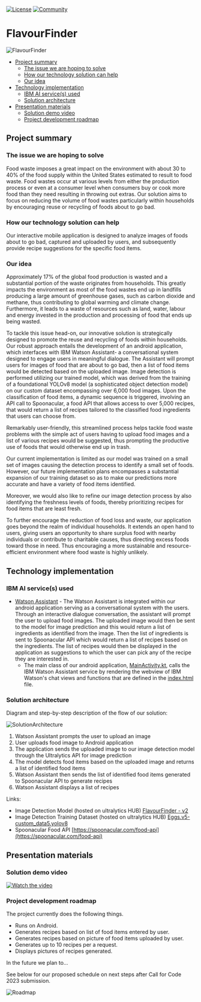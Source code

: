 [![License](https://img.shields.io/badge/License-Apache2-blue.svg)](https://www.apache.org/licenses/LICENSE-2.0) [![Community](https://img.shields.io/badge/Join-Community-blue)](https://developer.ibm.com/callforcode/solutions/projects/get-started/)

# FlavourFinder
![FlavourFinder](./images/FlavourFinder.png)

- [Project summary](#project-summary)
  - [The issue we are hoping to solve](#the-issue-we-are-hoping-to-solve)
  - [How our technology solution can help](#how-our-technology-solution-can-help)
  - [Our idea](#our-idea)
- [Technology implementation](#technology-implementation)
  - [IBM AI service(s) used](#ibm-ai-services-used)
  - [Solution architecture](#solution-architecture)
- [Presentation materials](#presentation-materials)
  - [Solution demo video](#solution-demo-video)
  - [Project development roadmap](#project-development-roadmap)


## Project summary

### The issue we are hoping to solve

Food waste imposes a great impact on the environment with about 30 to 40% of the food supply within the United States estimated to result to food waste. Food wastes occur at various levels from either the production process or even at a consumer level when consumers buy or cook more food than they need resulting in throwing out extras. Our solution aims to focus on reducing the volume of food wastes particularly within households by encouraging reuse or recycling of foods about to go bad. 


### How our technology solution can help

Our interactive mobile application is designed to analyze images of foods about to go bad, captured and uploaded by users, and subsequently provide recipe suggestions for the specific food items.

### Our idea

Approximately 17% of the global food production is wasted and a substantial portion of the waste originates from households. This greatly impacts the environment as most of the food wastes end up in landfills producing a large amount of greenhouse gases, such as carbon dioxide and methane, thus contributing to global warming and climate change. Furthermore, it leads to a waste of resources such as land, water, labour and energy invested in the production and processing of food that ends up being wasted.

To tackle this issue head-on, our innovative solution is strategically designed to promote the reuse and recycling of foods within households. Our robust approach entails the development of an android application, which interfaces with IBM Watson Assistant- a conversational system designed to engage users in meaningful dialogue. The Assistant will prompt users for images of food that are about to go bad, then a list of food items would be detected based on the uploaded image. Image detection is performed utilizing our trained model, which was derived from the training of a foundational YOLOv8 model (a sophisticated object detection model) on our custom dataset encompassing over 6,000 food images. Upon the classification of food items, a dynamic sequence is triggered, involving an API call to Spoonacular, a food API that allows access to over 5,000 recipes, that would return a list of recipes tailored to the classified food ingredients that users can choose from. 

Remarkably user-friendly, this streamlined process helps tackle food waste problems with the simple act of users having to upload food images and a list of various recipes would be suggested, thus prompting the productive use of foods that would otherwise end up in trash.

Our current implementation is limited as our model was trained on a small set of images causing the detection process to identify a small set of foods. However, our future implementation plans encompasses a substantial expansion of our training dataset so as to make our predictions more accurate and have a variety of food items identified. 

Moreover, we would also like to refine our image detection process by also identifying the freshness levels of foods, thereby prioritizing recipes for food items that are least fresh. 

To further encourage the reduction of food loss and waste, our application goes beyond the realm of individual households. It extends an open hand to users, giving users an opportunity to share surplus food with nearby individuals or contribute to charitable causes, thus directing excess foods toward those in need. Thus encouraging a more sustainable and resource-efficient environment where food waste is highly unlikely.


## Technology implementation

### IBM AI service(s) used

- [Watson Assistant](https://cloud.ibm.com/catalog/services/watson-assistant) - The Watson Assistant is integrated within our android application serving as a conversational system with the users. Through an interactive dialogue conversation, the assistant will prompt the user to upload food images. The uploaded image would then be sent to the model for image prediction and this would return a list of ingredients as identified from the image. Then the list of ingredients is sent to Spoonacular API which would return a list of recipes based on the ingredients. The list of recipes would then be displayed in the application as suggestions to which the user can pick any of the recipe they are interested in.
  - The main class of our android application, [MainActivity.kt](https://github.com/lebriankim/FlavourFinder/blob/main/android-app/app/src/main/java/com/example/recipe/MainActivity.kt#L38), calls the IBM Watson Assistant service by rendering the webview of IBM Watson's chat views and functions that are defined in the [index.html](./android-app/app/src/main/assets/index.html) file.


### Solution architecture

Diagram and step-by-step description of the flow of our solution:

![SolutionArchitecture](./images/SolutionArchitecture.png)

1. Watson Assistant prompts the user to upload an image
2. User uploads food image to Android application
3. The application sends the uploaded image to our image detection model through the Ultralytics API for image prediction
4. The model detects food items based on the uploaded image and returns a list of identified food items
5. Watson Assistant then sends the list of identified food items generated to Spoonacular API to generate recipes
6. Watson Assistant displays a list of recipes

Links:
- Image Detection Model (hosted on ultralytics HUB) [FlavourFinder - v2](https://hub.ultralytics.com/models/af6qKxjR7JKNq39pWmPK)
- Image Detection Training Dataset (hosted on ultralytics HUB) [Eggs.v5-custom_data5.yolov8](https://hub.ultralytics.com/datasets/mG8GrG6fJLqUVTOMENZH)
- Spoonacular Food API [https://spoonacular.com/food-api](https://spoonacular.com/food-api)


## Presentation materials

### Solution demo video

[![Watch the video](./images/FlavourFinder-thumbnail.png)](https://www.youtube.com/watch?v=y_LTA07PO-4)

### Project development roadmap

The project currently does the following things.

- Runs on Android.
- Generates recipes based on list of food items entered by user.
- Generates recipes based on picture of food items uploaded by user.
- Generates up to 10 recipes per a request.
- Displays pictures of recipes generated.

In the future we plan to...

See below for our proposed schedule on next steps after Call for Code 2023 submission.

![Roadmap](./images/roadmap.png)
